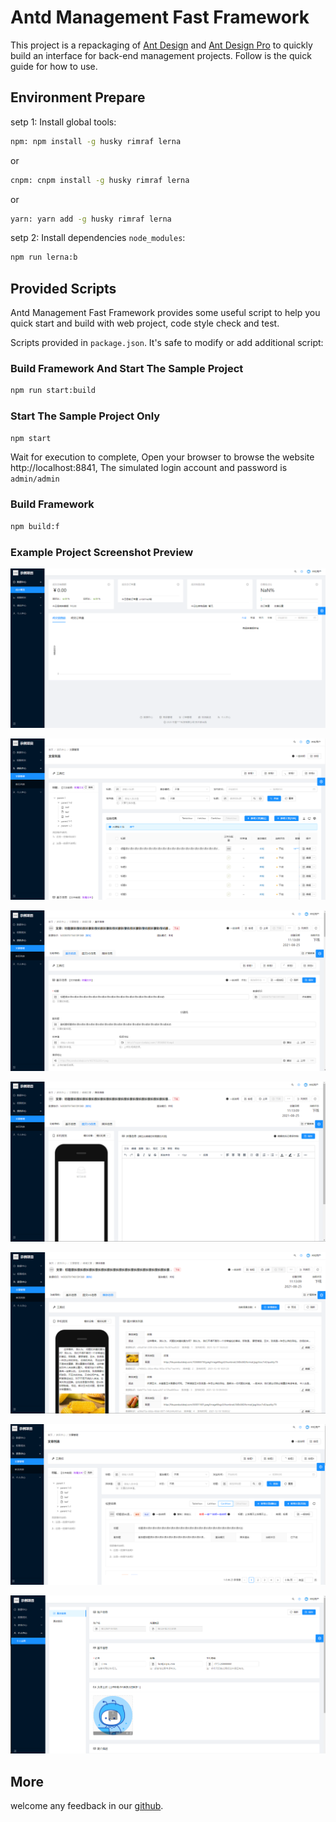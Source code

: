 # Antd Management Fast Framework

This project is a repackaging of [Ant Design](https://ant.design/) and [Ant Design Pro](https://pro.ant.design) to quickly build an interface for back-end management projects. Follow is the quick guide for how to use.

## Environment Prepare

setp 1: Install global tools:

```bash
npm: npm install -g husky rimraf lerna
```

or

```bash
cnpm: cnpm install -g husky rimraf lerna
```

or

```bash
yarn: yarn add -g husky rimraf lerna
```

setp 2: Install dependencies `node_modules`:

```bash
npm run lerna:b
```

## Provided Scripts

Antd Management Fast Framework provides some useful script to help you quick start and build with web project, code style check and test.

Scripts provided in `package.json`. It's safe to modify or add additional script:

### Build Framework And Start The Sample Project

```bash
npm run start:build
```

### Start The Sample Project Only

```bash
npm start
```

Wait for execution to complete, Open your browser to browse the website http://localhost:8841, The simulated login account and password is `admin/admin`

### Build Framework

```bash
npm build:f
```

### Example Project Screenshot Preview

[![Alt text](./document/images/01.png)](01.png)

[![Alt text](./document/images/02.png)](01.png)

[![Alt text](./document/images/03.png)](01.png)

[![Alt text](./document/images/04.png)](01.png)

[![Alt text](./document/images/05.png)](01.png)

[![Alt text](./document/images/06.png)](01.png)

[![Alt text](./document/images/07.png)](01.png)

## More

welcome any feedback in our [github](https://github.com/kityandhero/antd-management-fast-framework).

